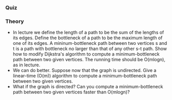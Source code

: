 ### Quiz

### Theory
- In lecture we define the length of a path to be the sum of the lengths of its edges. Define the bottleneck of a path to be the maximum length of one of its edges. A mininum-bottleneck path between two vertices s and t is a path with bottleneck no larger than that of any other s-t path. Show how to modify Dijkstra's algorithm to compute a minimum-bottleneck path between two given vertices. The running time should be O(mlogn), as in lecture.
- We can do better. Suppose now that the graph is undirected. Give a linear-time (O(m)) algorithm to compute a minimum-bottleneck path between two given vertices.
- What if the graph is directed? Can you compute a minimum-bottleneck path between two given vertices faster than O(mlogn)?


